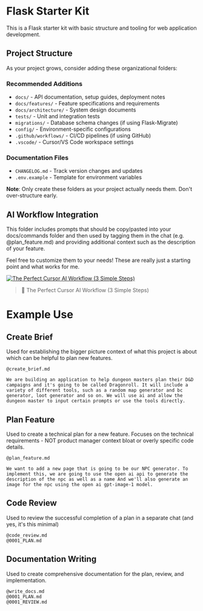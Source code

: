 # Flask Starter Kit

This is a Flask starter kit with basic structure and tooling for web application development.

## Project Structure
As your project grows, consider adding these organizational folders:

### Recommended Additions
- `docs/` - API documentation, setup guides, deployment notes
- `docs/features/` - Feature specifications and requirements  
- `docs/architecture/` - System design documents
- `tests/` - Unit and integration tests
- `migrations/` - Database schema changes (if using Flask-Migrate)
- `config/` - Environment-specific configurations
- `.github/workflows/` - CI/CD pipelines (if using GitHub)
- `.vscode/` - Cursor/VS Code workspace settings

### Documentation Files
- `CHANGELOG.md` - Track version changes and updates
- `.env.example` - Template for environment variables

**Note**: Only create these folders as your project actually needs them. Don't over-structure early.

## AI Workflow Integration
This folder includes prompts that should be copy/pasted into your docs/commands folder and then used by tagging them in the chat (e.g. @plan_feature.md) and providing additional context such as the description of your feature.

Feel free to customize them to your needs! These are really just a starting point and what works for me.

[![The Perfect Cursor AI Workflow (3 Simple Steps)](https://img.youtube.com/vi/Jem2yqhXFaU/0.jpg)](https://youtu.be/Jem2yqhXFaU)
> 🎥 The Perfect Cursor AI Workflow (3 Simple Steps)

# Example Use
## Create Brief
Used for establishing the bigger picture context of what this project is about which can be helpful to plan new features.
```
@create_brief.md 

We are building an application to help dungeon masters plan their D&D campaigns and it's going to be called Dragonroll. It will include a variety of different tools, such as a random map generator and bc generator, loot generator and so on. We will use ai and allow the dungeon master to input certain prompts or use the tools directly.
```

## Plan Feature
Used to create a technical plan for a new feature. Focuses on the technical requirements - NOT product manager context bloat or overly specific code details.
```
@plan_feature.md 

We want to add a new page that is going to be our NPC generator. To implement this, we are going to use the open ai api to generate the description of the npc as well as a name And we'll also generate an image for the npc using the open ai gpt-image-1 model.
```

## Code Review
Used to review the successful completion of a plan in a separate chat (and yes, it's this minimal)
```
@code_review.md
@0001_PLAN.md
```

## Documentation Writing
Used to create comprehensive documentation for the plan, review, and implementation.
```
@write_docs.md
@0001_PLAN.md
@0001_REVIEW.md
```